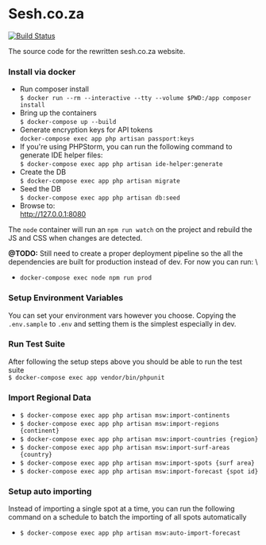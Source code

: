 # Sesh.co.za

[![Build Status](https://travis-ci.org/shauno/sesh.svg?branch=master)](https://travis-ci.org/shauno/sesh)

The source code for the rewritten sesh.co.za website.

### Install via docker

- Run composer install \
  `$ docker run --rm --interactive --tty --volume $PWD:/app composer install`
- Bring up the containers\
  `$ docker-compose up --build`
- Generate encryption keys for API tokens \
  `docker-compose exec app php artisan passport:keys`
- If you're using PHPStorm, you can run the following command to generate IDE
helper files: \
  `$ docker-compose exec app php artisan ide-helper:generate` 
- Create the DB \
  `$ docker-compose exec app php artisan migrate`
- Seed the DB \
  `$ docker-compose exec app php artisan db:seed`
- Browse to: \
  http://127.0.0.1:8080

The `node` container will run an `npm run watch` on the project and rebuild the
JS and CSS when changes are detected.

**@TODO:** Still need to create a proper deployment pipeline so the all the
dependencies are built for production instead of dev. For now you can run: \
- `docker-compose exec node npm run prod`

### Setup Environment Variables

You can set your environment vars however you choose. Copying the `.env.sample`
to `.env` and setting them is the simplest especially in dev.

### Run Test Suite
After following the setup steps above you should be able to run the test
suite \
`$ docker-compose exec app vendor/bin/phpunit`

### Import Regional Data

- `$ docker-compose exec app php artisan msw:import-continents`
- `$ docker-compose exec app php artisan msw:import-regions {continent}`
- `$ docker-compose exec app php artisan msw:import-countries {region}`
- `$ docker-compose exec app php artisan msw:import-surf-areas {country}`
- `$ docker-compose exec app php artisan msw:import-spots {surf area}`
- `$ docker-compose exec app php artisan msw:import-forecast {spot id}`

### Setup auto importing

Instead of importing a single spot at a time, you can run the following command 
on a schedule to batch the importing of all spots automatically

- `$ docker-compose exec app php artisan msw:auto-import-forecast`